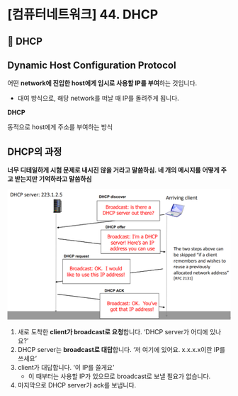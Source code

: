 # [컴퓨터네트워크] 44. DHCP

<aside>

# 💖 DHCP

</aside>

## Dynamic Host Configuration Protocol

어떤 **network에 진입한 host에게 임시로 사용할 IP를 부여**하는 것입니다.

- 대여 방식으로, 해당 network를 떠날 때 IP를 돌려주게 됩니다.

<aside>

**DHCP**

동적으로 host에게 주소를 부여하는 방식

</aside>

## DHCP의 과정

<aside>

**너무 디테일하게 시험 문제로 내시진 않을 거라고 말씀하심. 네 개의 메시지를 어떻게 주고 받는지만 기억하라고 말씀하심**

</aside>

![image.png](%5B%E1%84%8F%E1%85%A5%E1%86%B7%E1%84%91%E1%85%B2%E1%84%90%E1%85%A5%E1%84%82%E1%85%A6%E1%84%90%E1%85%B3%E1%84%8B%E1%85%AF%E1%84%8F%E1%85%B3%5D%2044%20DHCP%201843f66f52258047bf39f1396073840f/image.png)

1. 새로 도착한 **client가 broadcast로 요청**합니다. ‘DHCP server가 어디에 있나요?’
2. DHCP server는 **broadcast로 대답**합니다. ‘저 여기에 있어요. x.x.x.x이란 IP를 쓰세요’
3. client가 대답합니다. ‘이 IP를 쓸게요’
    - 이 때부터는 사용할 IP가 있으므로 broadcast로 보낼 필요가 없습니다.
4. 마지막으로 DHCP server가 ack를 보냅니다.